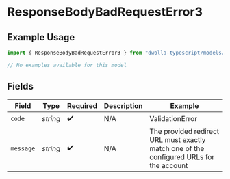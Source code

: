 # ResponseBodyBadRequestError3

## Example Usage

```typescript
import { ResponseBodyBadRequestError3 } from "dwolla-typescript/models/errors";

// No examples available for this model
```

## Fields

| Field                                                                                   | Type                                                                                    | Required                                                                                | Description                                                                             | Example                                                                                 |
| --------------------------------------------------------------------------------------- | --------------------------------------------------------------------------------------- | --------------------------------------------------------------------------------------- | --------------------------------------------------------------------------------------- | --------------------------------------------------------------------------------------- |
| `code`                                                                                  | *string*                                                                                | :heavy_check_mark:                                                                      | N/A                                                                                     | ValidationError                                                                         |
| `message`                                                                               | *string*                                                                                | :heavy_check_mark:                                                                      | N/A                                                                                     | The provided redirect URL must exactly match one of the configured URLs for the account |